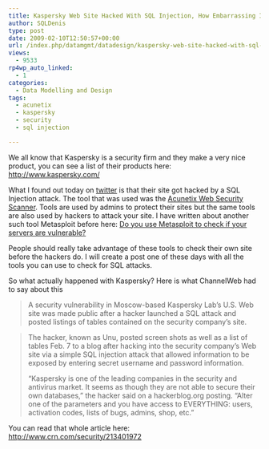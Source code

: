 ```yaml
---
title: Kaspersky Web Site Hacked With SQL Injection, How Embarrassing Is This?
author: SQLDenis
type: post
date: 2009-02-10T12:50:57+00:00
url: /index.php/datamgmt/datadesign/kaspersky-web-site-hacked-with-sql-injec/
views:
  - 9533
rp4wp_auto_linked:
  - 1
categories:
  - Data Modelling and Design
tags:
  - acunetix
  - kaspersky
  - security
  - sql injection

---
```

We all know that Kaspersky is a security firm and they make a very nice product, you can see a list of their products here: http://www.kaspersky.com/

What I found out today on [twitter][1] is that their site got hacked by a SQL Injection attack. The tool that was used was the [Acunetix Web Security Scanner][2]. Tools are used by admins to protect their sites but the same tools are also used by hackers to attack your site. I have written about another such tool Metasploit before here: [Do you use Metasploit to check if your servers are vulnerable?][3]
  
People should really take advantage of these tools to check their own site before the hackers do. I will create a post one of these days with all the tools you can use to check for SQL attacks. 

So what actually happened with Kaspersky? Here is what ChannelWeb had to say about this

> A security vulnerability in Moscow-based Kaspersky Lab&#8217;s U.S. Web site was made public after a hacker launched a SQL attack and posted listings of tables contained on the security company&#8217;s site.
  
> The hacker, known as Unu, posted screen shots as well as a list of tables Feb. 7 to a blog after hacking into the security company&#8217;s Web site via a simple SQL injection attack that allowed information to be exposed by entering secret username and password information.
> 
> &#8220;Kaspersky is one of the leading companies in the security and antivirus market. It seems as though they are not able to secure their own databases,&#8221; the hacker said on a hackerblog.org posting. &#8220;Alter one of the parameters and you have access to EVERYTHING: users, activation codes, lists of bugs, admins, shop, etc.&#8221;

You can read that whole article here: http://www.crn.com/security/213401972

 [1]: http://twitter.com/kbriankelley/status/1195496252
 [2]: http://www.acunetix.com/
 [3]: /index.php/SysAdmins/OS/do-you-use-metasploit-to-check-if-your-s